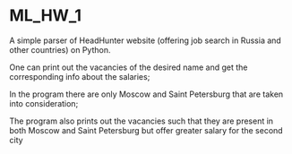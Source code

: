 # ML_HW_1
A simple parser of HeadHunter website (offering job search in Russia and other countries) on Python.


   One can print out the vacancies of the desired name and get the corresponding info about the salaries;
   
   In the program there are only Moscow and Saint Petersburg that are taken into consideration;
   
   The program also prints out the vacancies such that they are present in both Moscow and Saint Petersburg but offer greater salary for the second city

